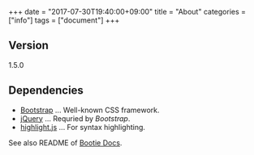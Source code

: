 +++
date = "2017-07-30T19:40:00+09:00"
title = "About"
categories = ["info"]
tags = ["document"]
+++

## Version

1.5.0

## Dependencies

* [Bootstrap](http://getbootstrap.com/) ... Well-known CSS framework.
* [jQuery](https://jquery.com/) ... Requried by _Bootstrap_.
* [highlight.js](https://highlightjs.org/) ... For syntax highlighting.

See also README of [Bootie Docs](https://github.com/progrhyme/hugo-theme-bootie-docs).
